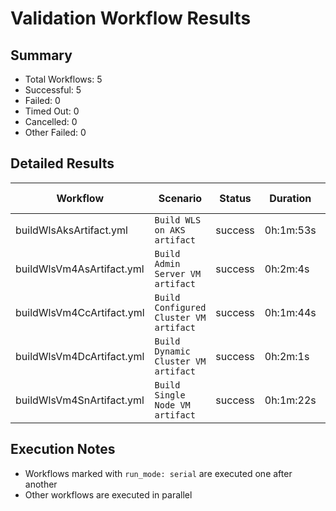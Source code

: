 # Validation Workflow Results

## Summary
- Total Workflows: 5
- Successful: 5
- Failed: 0
- Timed Out: 0
- Cancelled: 0
- Other Failed: 0

## Detailed Results

| Workflow | Scenario | Status | Duration | Run URL |
|----------|----------|---------|-----------|----------|
| buildWlsAksArtifact.yml | `Build WLS on AKS artifact` | success | 0h:1m:53s | [View Run](https://github.com/azure-javaee/weblogic-azure/actions/runs/16546864495) |
| buildWlsVm4AsArtifact.yml | `Build Admin Server VM artifact` | success | 0h:2m:4s | [View Run](https://github.com/azure-javaee/weblogic-azure/actions/runs/16546865245) |
| buildWlsVm4CcArtifact.yml | `Build Configured Cluster VM artifact` | success | 0h:1m:44s | [View Run](https://github.com/azure-javaee/weblogic-azure/actions/runs/16546865788) |
| buildWlsVm4DcArtifact.yml | `Build Dynamic Cluster VM artifact` | success | 0h:2m:1s | [View Run](https://github.com/azure-javaee/weblogic-azure/actions/runs/16546866396) |
| buildWlsVm4SnArtifact.yml | `Build Single Node VM artifact` | success | 0h:1m:22s | [View Run](https://github.com/azure-javaee/weblogic-azure/actions/runs/16546867266) |


## Execution Notes
- Workflows marked with `run_mode: serial` are executed one after another
- Other workflows are executed in parallel
